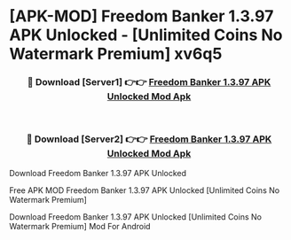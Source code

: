 # [APK-MOD] Freedom Banker 1.3.97 APK Unlocked - [Unlimited Coins No Watermark Premium] xv6q5



<div align="center">
<h3>🔴 Download [Server1] 👉👉 <a href="https://momento.my/?title=Freedom_Banker_1.3.97_APK_Unlocked">Freedom Banker 1.3.97 APK Unlocked Mod Apk</a></h3><br>

<h3>🔴 Download [Server2] 👉👉 <a href="https://momento.my/?title=Freedom_Banker_1.3.97_APK_Unlocked">Freedom Banker 1.3.97 APK Unlocked Mod Apk</a></h3>
</div>



Download Freedom Banker 1.3.97 APK Unlocked 

Free APK MOD Freedom Banker 1.3.97 APK Unlocked [Unlimited Coins No Watermark Premium]

Download Freedom Banker 1.3.97 APK Unlocked [Unlimited Coins No Watermark Premium] Mod For Android
